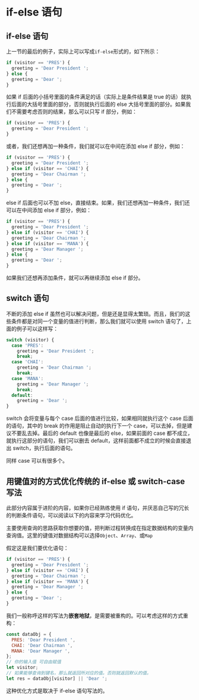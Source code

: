 # if-else 语句

## if-else 语句

上一节的最后的例子，实际上可以写成`if-else`形式的，如下所示：

```js
if (visitor == 'PRES') {
  greeting = 'Dear President ';
} else {
  greeting = 'Dear ';
}
```

如果 if 后面的小括号里面的条件满足的话（实际上是条件结果是 true 的话）就执行后面的大括号里面的部分，否则就执行后面的 else 大括号里面的部分。如果我们不需要考虑否则的结果，那么可以只写 if 部分，例如：

```js
if (visitor == 'PRES') {
  greeting = 'Dear President ';
}
```

或者，我们还想再加一种条件，我们就可以在中间在添加 else if 部分，例如：

```js
if (visitor == 'PRES') {
  greeting = 'Dear President ';
} else if (visitor == 'CHAI') {
  greeting = 'Dear Chairman ';
} else {
  greeting = 'Dear ';
}
```

else if 后面也可以不加 else，直接结束。如果，我们还想再加一种条件，我们还可以在中间添加 else if 部分，例如：

```js
if (visitor == 'PRES') {
  greeting = 'Dear President ';
} else if (visitor == 'CHAI') {
  greeting = 'Dear Chairman ';
} else if (visitor == 'MANA') {
  greeting = 'Dear Manager ';
} else {
  greeting = 'Dear ';
}
```

如果我们还想再添加条件，就可以再继续添加 else if 部分。

## switch 语句

不断的添加 else if 虽然也可以解决问题，但是还是显得太繁琐。而且，我们的这些条件都是对同一个变量的值进行判断，那么我们就可以使用 switch 语句了，上面的例子可以这样写：

```js
switch (visitor) {
  case 'PRES':
    greeting = 'Dear President ';
    break;
  case 'CHAI':
    greeting = 'Dear Chairman ';
    break;
  case 'MANA':
    greeting = 'Dear Manager ';
    break;
  default:
    greeting = 'Dear ';
}
```

switch 会将变量与每个 case 后面的值进行比较，如果相同就执行这个 case 后面的语句，其中的 break 的作用是阻止自动的执行下一个 case，可以去掉，但是建议不要乱去掉。最后的 default 也像是最后的 else，如果前面的 case 都不成立，就执行这部分的语句，我们可以删去 default，这样前面都不成立的时候会直接退出 switch，执行后面的语句。

同样 case 可以有很多个。

## 用键值对的方式优化传统的 if-else 或 switch-case 写法 <Badge text="进阶" />

此部分内容属于进阶的内容，如果你已经熟练使用 if 语句，并厌恶自己写的冗长的判断条件语句，可以阅读以下的内容来学习代码优化。

主要使用查询的思路获取你想要的值，把判断过程转换成在指定数据结构的变量内查询值。这里的键值对数据结构可以选择`Object`、`Array`、或`Map`

假定这是我们要优化语句：

```js
if (visitor == 'PRES') {
  greeting = 'Dear President ';
} else if (visitor == 'CHAI') {
  greeting = 'Dear Chairman ';
} else if (visitor == 'MANA') {
  greeting = 'Dear Manager ';
} else {
  greeting = 'Dear ';
}
```

我们一般称呼这样的写法为**嵌套地狱**，是需要被重构的。可以考虑这样的方式重构：

```js
const dataObj = {
  PRES: 'Dear President ',
  CHAI: 'Dear Chairman ',
  MANA: 'Dear Manager ',
};
// 你的输入值 可自由赋值
let visitor;
// 如果能够查询到键名，那么就返回所对应的值。否则就返回默认的值。
let res = dataObj[visitor] || 'Dear ';
```

这种优化方式是取决于 if-else 语句写法的。

